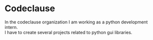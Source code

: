 # Codeclause
In the codeclause organization I am working as a python development intern. <br> I have to create several projects related to python gui libraries.
